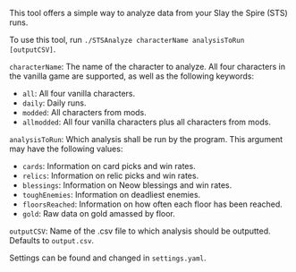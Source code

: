 This tool offers a simple way to analyze data from your Slay the Spire (STS) runs.

To use this tool, run `./STSAnalyze characterName analysisToRun [outputCSV]`.

`characterName`: The name of the character to analyze. All four characters in the vanilla game are supported, as well as the following keywords:
- `all`: All four vanilla characters.
- `daily`: Daily runs.
- `modded`: All characters from mods.
- `allmodded`: All four vanilla characters plus all characters from mods.

`analysisToRun`: Which analysis shall be run by the program. This argument may have the following values:
- `cards`: Information on card picks and win rates.
- `relics`: Information on relic picks and win rates.
- `blessings`: Information on Neow blessings and win rates.
- `toughEnemies`: Information on deadliest enemies.
- `floorsReached`: Information on how often each floor has been reached.
- `gold`: Raw data on gold amassed by floor.

`outputCSV`: Name of the .csv file to which analysis should be outputted. Defaults to `output.csv`.

Settings can be found and changed in `settings.yaml`.